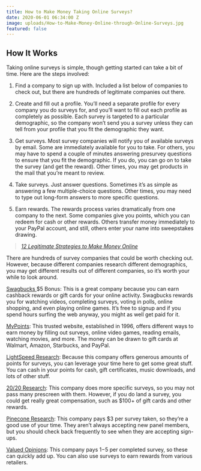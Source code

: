 ```yaml
---
title: How to Make Money Taking Online Surveys?
date: 2020-06-01 06:34:00 Z
image: uploads/How-to-Make-Money-Online-through-Online-Surveys.jpg
featured: false
---
```


## How It Works

Taking online surveys is simple, though getting started can take a bit of time. Here are the steps involved:

1. Find a company to sign up with. Included a list below of companies to check out, but there are hundreds of legitimate companies out there.

2. Create and fill out a profile. You’ll need a separate profile for every company you do surveys for, and you’ll want to fill out each profile as completely as possible. Each survey is targeted to a particular demographic, so the company won’t send you a survey unless they can tell from your profile that you fit the demographic they want.

3. Get surveys. Most survey companies will notify you of available surveys by email. Some are immediately available for you to take. For others, you may have to spend a couple of minutes answering presurvey questions to ensure that you fit the demographic. If you do, you can go on to take the survey (and get the reward). Other times, you may get products in the mail that you’re meant to review.

4. Take surveys. Just answer questions. Sometimes it’s as simple as answering a few multiple-choice questions. Other times, you may need to type out long-form answers to more specific questions.

5. Earn rewards. The rewards process varies dramatically from one company to the next. Some companies give you points, which you can redeem for cash or other rewards. Others transfer money immediately to your PayPal account, and still, others enter your name into sweepstakes drawing.

> *[12 Legitimate Strategies to Make Money Online](2020/06/10/legit-ways-to-make-money-online.html)*

There are hundreds of survey companies that could be worth checking out. However, because different companies research different demographics, you may get different results out of different companies, so it’s worth your while to look around.

[Swagbucks ](https://www.swagbucks.com/refer/iddeals)$5 Bonus: This is a great company because you can earn cashback rewards or gift cards for your online activity. Swagbucks rewards you for watching videos, completing surveys, voting in polls, online shopping, and even playing online games. It’s free to signup and if you spend hours surfing the web anyway, you might as well get paid for it.

[MyPoints](https://www.mypoints.com/): This trusted website, established in 1996, offers different ways to earn money by filling out surveys, online video games, reading emails, watching movies, and more. The money can be drawn to gift cards at Walmart, Amazon, Starbucks, and PayPal.

[LightSpeed Research](http://www.lightspeedresearch.com/): Because this company offers generous amounts of points for surveys, you can leverage your time here to get some great stuff. You can cash in your points for cash, gift certificates, music downloads, and lots of other stuff.

[20/20 Research](http://www.2020research.com/): This company does more specific surveys, so you may not pass many prescreen with them. However, if you do land a survey, you could get really great compensation, such as $100\+ of gift cards and other rewards.

[Pinecone Research](https://www.pineconeresearch.com/Signup/Signup_Form.aspx): This company pays $3 per survey taken, so they’re a good use of your time. They aren’t always accepting new panel members, but you should check back frequently to see when they are accepting sign-ups.

[Valued Opinions](http://www.valuedopinions.com/): This company pays $1-$5 per completed survey, so these can quickly add up. You can also use surveys to earn rewards from various retailers.